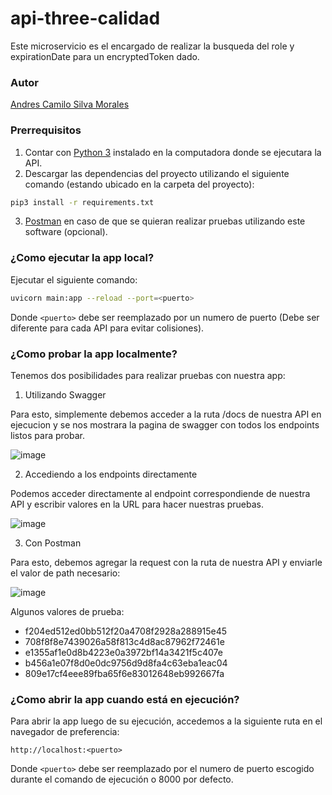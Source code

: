 # api-three-calidad

Este microservicio es el encargado de realizar la busqueda del role y expirationDate para un encryptedToken dado.

### Autor

[Andres Camilo Silva Morales](https://github.com/acsm2411)

### Prerrequisitos

1. Contar con [Python 3](https://www.python.org/downloads/) instalado en la computadora donde se ejecutara la API.
2. Descargar las dependencias del proyecto utilizando el siguiente comando (estando ubicado en la carpeta del proyecto):

```bash
pip3 install -r requirements.txt
```

3. [Postman](https://www.postman.com/downloads/) en caso de que se quieran realizar pruebas utilizando este software (opcional).

### ¿Como ejecutar la app local?

Ejecutar el siguiente comando:

```bash
uvicorn main:app --reload --port=<puerto>
```

Donde `<puerto>` debe ser reemplazado por un numero de puerto (Debe ser diferente para cada API para evitar colisiones).

### ¿Como probar la app localmente?

Tenemos dos posibilidades para realizar pruebas con nuestra app:

1. Utilizando Swagger

Para esto, simplemente debemos acceder a la ruta /docs de nuestra API en ejecucion y se nos mostrara la pagina de swagger con todos los endpoints listos para probar.

![image](https://user-images.githubusercontent.com/30994170/185980310-9bb1e74b-0c29-4568-9808-6dc7570a4a18.png)

2. Accediendo a los endpoints directamente

Podemos acceder directamente al endpoint correspondiende de nuestra API y escribir valores en la URL para hacer nuestras pruebas.

![image](https://user-images.githubusercontent.com/30994170/185980760-6617feec-7f65-447a-87fa-59edc950438c.png)

3. Con Postman

Para esto, debemos agregar la request con la ruta de nuestra API y enviarle el valor de path necesario:

![image](https://user-images.githubusercontent.com/30994170/185980463-6f8f478a-a9ca-4af0-be29-17d51d5927e4.png)

Algunos valores de prueba:

* f204ed512ed0bb512f20a4708f2928a288915e45
* 708f8f8e7439026a58f813c4d8ac87962f72461e
* e1355af1e0d8b4223e0a3972bf14a3421f5c407e
* b456a1e07f8d0e0dc9756d9d8fa4c63eba1eac04
* 809e17cf4eee89fba65f6e83012648eb992667fa

### ¿Como abrir la app cuando está en ejecución?

Para abrir la app luego de su ejecución, accedemos a la siguiente ruta en el navegador de preferencia:

`http://localhost:<puerto>`

Donde `<puerto>` debe ser reemplazado por el numero de puerto escogido durante el comando de ejecución o 8000 por defecto.
